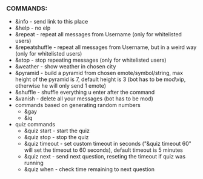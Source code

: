### COMMANDS: 
* &info - send link to this place
* &help - no elp
* &repeat - repeat all messages from Username (only for whitelisted users)
* &repeatshuffle - repeat all messages from Username, but in a weird way (only for whitelisted users)
* &stop - stop repeating messages (only for whitelisted users)
* &weather - show weather in chosen city
* &pyramid - build a pyramid from chosen emote/symbol/string, max height of the pyramid is 7, default height is 3 (bot has to be mod\vip, otherwise he will only send 1 emote)
* &shuffle - shuffle everything u enter after the command
* &vanish - delete all your messages (bot has to be mod)
* commands based on generating random numbers
  - &gay
  - &iq
* quiz commands
  - &quiz start - start the quiz
  - &quiz stop - stop the quiz
  - &quiz timeout - set custom timeout in seconds ("&quiz timeout 60" will set the timeout to 60 seconds), default timeout is 5 minutes
  - &quiz next - send next question, reseting the timeout if quiz was running
  - &quiz when - check time remaining to next question
